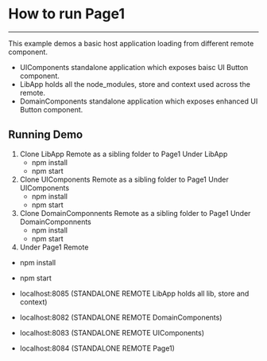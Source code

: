 # How to run Page1
-------

This example demos a basic host application loading from different remote component.

- UIComponents standalone application which exposes baisc UI Button component.
- LibApp holds all the node_modules, store and context used across the remote.
- DomainComponents standalone application which exposes enhanced UI Button component.

## Running Demo
1. Clone LibApp Remote as a sibling folder to Page1
  Under LibApp
    * npm install
    * npm start
2. Clone UIComponents Remote as a sibling folder to Page1
  Under UIComponents
    * npm install
    * npm start
3. Clone DomainComponnents Remote as a sibling folder to Page1
  Under DomainComponnents
    * npm install
    * npm start
4. Under Page1 Remote
  * npm install
  * npm start


* localhost:8085 (STANDALONE REMOTE LibApp holds all lib, store and context)
* localhost:8082 (STANDALONE REMOTE DomainComponents)
* localhost:8083 (STANDALONE REMOTE UIComponents)
* localhost:8084 (STANDALONE REMOTE Page1)
